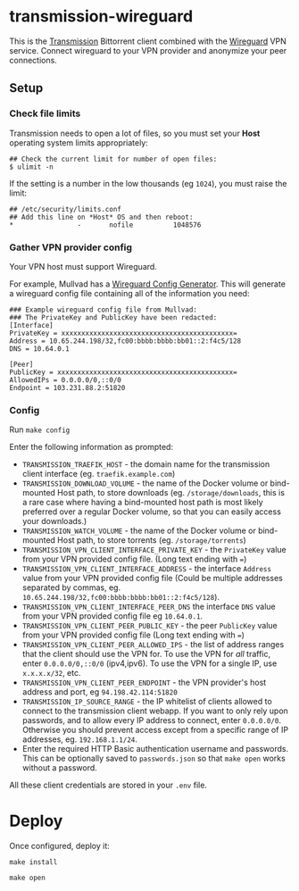 # transmission-wireguard

This is the [Transmission](https://transmissionbt.com/) Bittorrent
client combined with the [Wireguard](https://www.wireguard.com/) VPN
service. Connect wireguard to your VPN provider and anonymize your
peer connections.

## Setup

### Check file limits

Transmission needs to open a lot of files, so you must set your
**Host** operating system limits appropriately:

```
## Check the current limit for number of open files:
$ ulimit -n
```

If the setting is a number in the low thousands (eg `1024`), you must
raise the limit:

```
## /etc/security/limits.conf
## Add this line on *Host* OS and then reboot:
*                -       nofile          1048576
```

### Gather VPN provider config

Your VPN host must support Wireguard. 

For example, Mullvad has a [Wireguard Config
Generator](https://mullvad.net/en/account/#/wireguard-config). This
will generate a wireguard config file containing all of the
information you need:

```
### Example wireguard config file from Mullvad:
### The PrivateKey and PublicKey have been redacted:
[Interface]
PrivateKey = xxxxxxxxxxxxxxxxxxxxxxxxxxxxxxxxxxxxxxxxxxx=
Address = 10.65.244.198/32,fc00:bbbb:bbbb:bb01::2:f4c5/128
DNS = 10.64.0.1

[Peer]
PublicKey = xxxxxxxxxxxxxxxxxxxxxxxxxxxxxxxxxxxxxxxxxxxx=
AllowedIPs = 0.0.0.0/0,::0/0
Endpoint = 103.231.88.2:51820
```

### Config

Run `make config` 

Enter the following information as prompted:

 * `TRANSMISSION_TRAEFIK_HOST` - the domain name for the transmission
   client interface (eg. `traefik.example.com`)
 * `TRANSMISSION_DOWNLOAD_VOLUME` - the name of the Docker volume or
   bind-mounted Host path, to store downloads (eg.
   `/storage/downloads`, this is a rare case where having a
   bind-mounted host path is most likely preferred over a regular
   Docker volume, so that you can easily access your downloads.)
 * `TRANSMISSION_WATCH_VOLUME` - the name of the Docker volume or
   bind-mounted Host path, to store torrents (eg. `/storage/torrents`)
 * `TRANSMISSION_VPN_CLIENT_INTERFACE_PRIVATE_KEY` - the `PrivateKey`
   value from your VPN provided config file. (Long text ending with
   `=`)
 * `TRANSMISSION_VPN_CLIENT_INTERFACE_ADDRESS` - the interface
   `Address` value from your VPN provided config file (Could be
   multiple addresses separated by commas, eg.
   `10.65.244.198/32,fc00:bbbb:bbbb:bb01::2:f4c5/128`).
 * `TRANSMISSION_VPN_CLIENT_INTERFACE_PEER_DNS` the interface `DNS`
   value from your VPN provided config file eg `10.64.0.1`.
 * `TRANSMISSION_VPN_CLIENT_PEER_PUBLIC_KEY` - the peer `PublicKey`
   value from your VPN provided config file (Long text ending with
   `=`)
 * `TRANSMISSION_VPN_CLIENT_PEER_ALLOWED_IPS` - the list of address
   ranges that the client should use the VPN for. To use the VPN for
   *all* traffic, enter `0.0.0.0/0,::0/0` (ipv4,ipv6). To use the VPN
   for a single IP, use `x.x.x.x/32`, etc.
 * `TRANSMISSION_VPN_CLIENT_PEER_ENDPOINT` - the VPN provider's host
   address and port, eg `94.198.42.114:51820`
 * `TRANSMISSION_IP_SOURCE_RANGE` - the IP whitelist of clients
   allowed to connect to the transmission client webapp. If you want
   to only rely upon passwords, and to allow every IP address to
   connect, enter `0.0.0.0/0`. Otherwise you should prevent access
   except from a specific range of IP addresses, eg. `192.168.1.1/24`.
 * Enter the required HTTP Basic authentication username and
   passwords. This can be optionally saved to `passwords.json` so that
   `make open` works without a password.

All these client credentials are stored in your `.env` file.

# Deploy

Once configured, deploy it:

```
make install
```

```
make open
```

